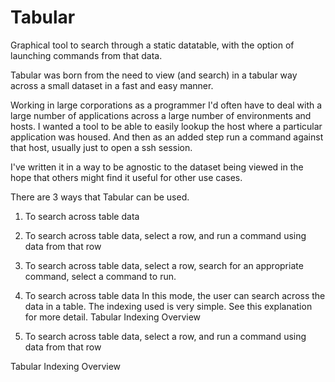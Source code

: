 # Tabular
Graphical tool to search through a static datatable, with the option of launching commands from that data.

Tabular was born from the need to view (and search) in a tabular way across a small dataset in a fast and easy manner.

Working in large corporations as a programmer I'd often have to deal with a large number of applications across a large number of environments and hosts.  I wanted a tool to be able to easily lookup the host where a particular application was housed.  And then as an added step run a command against that host, usually just to open a ssh session.

I've written it in a way to be agnostic to the dataset being viewed in the hope that others might find it useful for other use cases.

There are 3 ways that Tabular can be used.

1. To search across table data
2. To search across table data, select a row, and run a command using data from that row
3. To search across table data, select a row, search for an appropriate command, select a command to run.

1. To search across table data
In this mode, the user can search across the data in a table.  The indexing used is very simple. See this explanation for more detail.  Tabular Indexing Overview



2. To search across table data, select a row, and run a command using data from that row






Tabular Indexing Overview